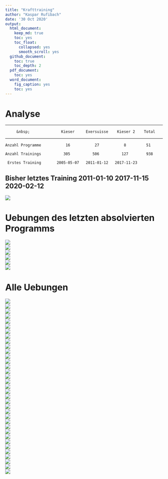 ```yaml
---
title: "Krafttraining"
author: "Kaspar Rufibach"
date: '30 Oct 2020'
output:
  html_document:
    keep_md: true
    toc: yes
    toc_float:
      collapsed: yes
      smooth_scroll: yes
  github_document: 
    toc: true
    toc_depth: 2
  pdf_document:
    toc: yes
  word_document:
    fig_caption: yes
    toc: yes
---
```





# Analyse


------------------------------------------------------------------------
         &nbsp;              Kieser     Exersuisse    Kieser 2    Total 
------------------------- ------------ ------------ ------------ -------
    Anzahl Programme           16           27           8         51   

    Anzahl Trainings          305          506          127        938  

     Erstes Training       2005-05-07   2011-01-12   2017-11-23         

 Bisher letztes Training   2011-01-10   2017-11-15   2020-02-12         
------------------------------------------------------------------------


<img src="02_krafttraining_files/figure-html/unnamed-chunk-2-1.png" style="display: block; margin: auto;" />

# Uebungen des letzten absolvierten Programms

<img src="02_krafttraining_files/figure-html/unnamed-chunk-3-1.png" style="display: block; margin: auto;" /><img src="02_krafttraining_files/figure-html/unnamed-chunk-3-2.png" style="display: block; margin: auto;" /><img src="02_krafttraining_files/figure-html/unnamed-chunk-3-3.png" style="display: block; margin: auto;" /><img src="02_krafttraining_files/figure-html/unnamed-chunk-3-4.png" style="display: block; margin: auto;" /><img src="02_krafttraining_files/figure-html/unnamed-chunk-3-5.png" style="display: block; margin: auto;" /><img src="02_krafttraining_files/figure-html/unnamed-chunk-3-6.png" style="display: block; margin: auto;" />

# Alle Uebungen

<img src="02_krafttraining_files/figure-html/unnamed-chunk-4-1.png" style="display: block; margin: auto;" /><img src="02_krafttraining_files/figure-html/unnamed-chunk-4-2.png" style="display: block; margin: auto;" /><img src="02_krafttraining_files/figure-html/unnamed-chunk-4-3.png" style="display: block; margin: auto;" /><img src="02_krafttraining_files/figure-html/unnamed-chunk-4-4.png" style="display: block; margin: auto;" /><img src="02_krafttraining_files/figure-html/unnamed-chunk-4-5.png" style="display: block; margin: auto;" /><img src="02_krafttraining_files/figure-html/unnamed-chunk-4-6.png" style="display: block; margin: auto;" /><img src="02_krafttraining_files/figure-html/unnamed-chunk-4-7.png" style="display: block; margin: auto;" /><img src="02_krafttraining_files/figure-html/unnamed-chunk-4-8.png" style="display: block; margin: auto;" /><img src="02_krafttraining_files/figure-html/unnamed-chunk-4-9.png" style="display: block; margin: auto;" /><img src="02_krafttraining_files/figure-html/unnamed-chunk-4-10.png" style="display: block; margin: auto;" /><img src="02_krafttraining_files/figure-html/unnamed-chunk-4-11.png" style="display: block; margin: auto;" /><img src="02_krafttraining_files/figure-html/unnamed-chunk-4-12.png" style="display: block; margin: auto;" /><img src="02_krafttraining_files/figure-html/unnamed-chunk-4-13.png" style="display: block; margin: auto;" /><img src="02_krafttraining_files/figure-html/unnamed-chunk-4-14.png" style="display: block; margin: auto;" /><img src="02_krafttraining_files/figure-html/unnamed-chunk-4-15.png" style="display: block; margin: auto;" /><img src="02_krafttraining_files/figure-html/unnamed-chunk-4-16.png" style="display: block; margin: auto;" /><img src="02_krafttraining_files/figure-html/unnamed-chunk-4-17.png" style="display: block; margin: auto;" /><img src="02_krafttraining_files/figure-html/unnamed-chunk-4-18.png" style="display: block; margin: auto;" /><img src="02_krafttraining_files/figure-html/unnamed-chunk-4-19.png" style="display: block; margin: auto;" /><img src="02_krafttraining_files/figure-html/unnamed-chunk-4-20.png" style="display: block; margin: auto;" /><img src="02_krafttraining_files/figure-html/unnamed-chunk-4-21.png" style="display: block; margin: auto;" /><img src="02_krafttraining_files/figure-html/unnamed-chunk-4-22.png" style="display: block; margin: auto;" /><img src="02_krafttraining_files/figure-html/unnamed-chunk-4-23.png" style="display: block; margin: auto;" /><img src="02_krafttraining_files/figure-html/unnamed-chunk-4-24.png" style="display: block; margin: auto;" /><img src="02_krafttraining_files/figure-html/unnamed-chunk-4-25.png" style="display: block; margin: auto;" /><img src="02_krafttraining_files/figure-html/unnamed-chunk-4-26.png" style="display: block; margin: auto;" /><img src="02_krafttraining_files/figure-html/unnamed-chunk-4-27.png" style="display: block; margin: auto;" /><img src="02_krafttraining_files/figure-html/unnamed-chunk-4-28.png" style="display: block; margin: auto;" /><img src="02_krafttraining_files/figure-html/unnamed-chunk-4-29.png" style="display: block; margin: auto;" /><img src="02_krafttraining_files/figure-html/unnamed-chunk-4-30.png" style="display: block; margin: auto;" /><img src="02_krafttraining_files/figure-html/unnamed-chunk-4-31.png" style="display: block; margin: auto;" /><img src="02_krafttraining_files/figure-html/unnamed-chunk-4-32.png" style="display: block; margin: auto;" /><img src="02_krafttraining_files/figure-html/unnamed-chunk-4-33.png" style="display: block; margin: auto;" /><img src="02_krafttraining_files/figure-html/unnamed-chunk-4-34.png" style="display: block; margin: auto;" /><img src="02_krafttraining_files/figure-html/unnamed-chunk-4-35.png" style="display: block; margin: auto;" />






